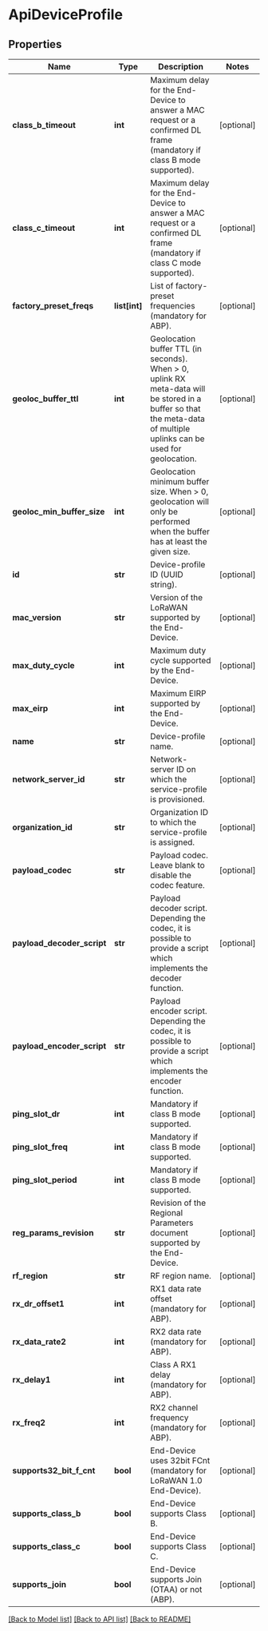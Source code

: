 # ApiDeviceProfile

## Properties
Name | Type | Description | Notes
------------ | ------------- | ------------- | -------------
**class_b_timeout** | **int** | Maximum delay for the End-Device to answer a MAC request or a confirmed DL frame (mandatory if class B mode supported). | [optional] 
**class_c_timeout** | **int** | Maximum delay for the End-Device to answer a MAC request or a confirmed DL frame (mandatory if class C mode supported). | [optional] 
**factory_preset_freqs** | **list[int]** | List of factory-preset frequencies (mandatory for ABP). | [optional] 
**geoloc_buffer_ttl** | **int** | Geolocation buffer TTL (in seconds). When &gt; 0, uplink RX meta-data will be stored in a buffer so that the meta-data of multiple uplinks can be used for geolocation. | [optional] 
**geoloc_min_buffer_size** | **int** | Geolocation minimum buffer size. When &gt; 0, geolocation will only be performed when the buffer has at least the given size. | [optional] 
**id** | **str** | Device-profile ID (UUID string). | [optional] 
**mac_version** | **str** | Version of the LoRaWAN supported by the End-Device. | [optional] 
**max_duty_cycle** | **int** | Maximum duty cycle supported by the End-Device. | [optional] 
**max_eirp** | **int** | Maximum EIRP supported by the End-Device. | [optional] 
**name** | **str** | Device-profile name. | [optional] 
**network_server_id** | **str** | Network-server ID on which the service-profile is provisioned. | [optional] 
**organization_id** | **str** | Organization ID to which the service-profile is assigned. | [optional] 
**payload_codec** | **str** | Payload codec. Leave blank to disable the codec feature. | [optional] 
**payload_decoder_script** | **str** | Payload decoder script. Depending the codec, it is possible to provide a script which implements the decoder function. | [optional] 
**payload_encoder_script** | **str** | Payload encoder script. Depending the codec, it is possible to provide a script which implements the encoder function. | [optional] 
**ping_slot_dr** | **int** | Mandatory if class B mode supported. | [optional] 
**ping_slot_freq** | **int** | Mandatory if class B mode supported. | [optional] 
**ping_slot_period** | **int** | Mandatory if class B mode supported. | [optional] 
**reg_params_revision** | **str** | Revision of the Regional Parameters document supported by the End-Device. | [optional] 
**rf_region** | **str** | RF region name. | [optional] 
**rx_dr_offset1** | **int** | RX1 data rate offset (mandatory for ABP). | [optional] 
**rx_data_rate2** | **int** | RX2 data rate (mandatory for ABP). | [optional] 
**rx_delay1** | **int** | Class A RX1 delay (mandatory for ABP). | [optional] 
**rx_freq2** | **int** | RX2 channel frequency (mandatory for ABP). | [optional] 
**supports32_bit_f_cnt** | **bool** | End-Device uses 32bit FCnt (mandatory for LoRaWAN 1.0 End-Device). | [optional] 
**supports_class_b** | **bool** | End-Device supports Class B. | [optional] 
**supports_class_c** | **bool** | End-Device supports Class C. | [optional] 
**supports_join** | **bool** | End-Device supports Join (OTAA) or not (ABP). | [optional] 

[[Back to Model list]](../README.md#documentation-for-models) [[Back to API list]](../README.md#documentation-for-api-endpoints) [[Back to README]](../README.md)


